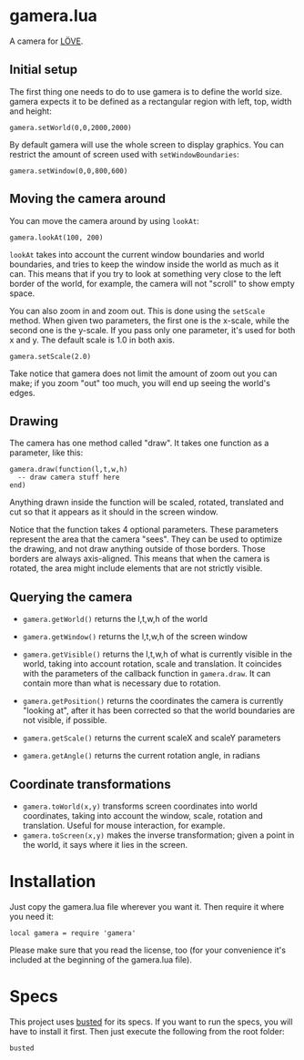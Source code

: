 gamera.lua
==========

A camera for [LÖVE](http://love2d.org).

Initial setup
-------------

The first thing one needs to do to use gamera is to define the world size. gamera expects it to be defined as a rectangular region with left, top, width and height:

    gamera.setWorld(0,0,2000,2000)

By default gamera will use the whole screen to display graphics. You can restrict the amount of screen used with `setWindowBoundaries`:

    gamera.setWindow(0,0,800,600)

Moving the camera around
------------------------

You can move the camera around by using `lookAt`:

    gamera.lookAt(100, 200)

`lookAt` takes into account the current window boundaries and world boundaries, and tries to keep the window inside the world as much as it can. This means that if you try to look at something very close to the left border of the world, for example, the camera will not "scroll" to show empty space.

You can also zoom in and zoom out. This is done using the `setScale` method. When given two parameters, the first one is the x-scale, while the second one is the y-scale. If you pass only one parameter, it's used for both x and y. The default scale is 1.0 in both axis.

    gamera.setScale(2.0)

Take notice that gamera does not limit the amount of zoom out you can make; if you zoom "out" too much, you will end up seeing the world's edges.

Drawing
-------

The camera has one method called "draw". It takes one function as a parameter, like this:

    gamera.draw(function(l,t,w,h)
      -- draw camera stuff here
    end)

Anything drawn inside the function will be scaled, rotated, translated and cut so that it appears as it should in the screen window.

Notice that the function takes 4 optional parameters. These parameters represent the area that the camera "sees". They can be used to optimize the drawing, and not draw anything outside of those borders. Those borders are always axis-aligned. This means that when the camera is rotated, the area might include elements that are not strictly visible.


Querying the camera
-------------------

* `gamera.getWorld()` returns the l,t,w,h of the world
* `gamera.getWindow()` returns the l,t,w,h of the screen window
* `gamera.getVisible()` returns the l,t,w,h of what is currently visible in the world, taking into account rotation, scale and translation. It coincides with the parameters of the callback function in `gamera.draw`. It can contain more than what is necessary due to rotation.

* `gamera.getPosition()` returns the coordinates the camera is currently "looking at", after it has been corrected so that the world boundaries are not visible, if possible.
* `gamera.getScale()` returns the current scaleX and scaleY parameters
* `gamera.getAngle()` returns the current rotation angle, in radians

Coordinate transformations
--------------------------

* `gamera.toWorld(x,y)` transforms screen coordinates into world coordinates, taking into account the window, scale, rotation and translation. Useful for mouse interaction, for example.
* `gamera.toScreen(x,y)` makes the inverse transformation; given a point in the world, it says where it lies in the screen.


Installation
============

Just copy the gamera.lua file wherever you want it. Then require it where you need it:

    local gamera = require 'gamera'

Please make sure that you read the license, too (for your convenience it's included at the beginning of the gamera.lua file).

Specs
=====

This project uses [busted](http://olivinelabs.com/busted/) for its specs. If you want to run the specs, you will have to install it first. Then just execute the following from the root folder:

    busted
